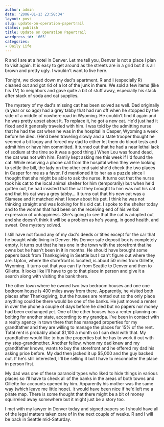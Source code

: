 ```yaml
---
author: admin
date: '2006-01-13 23:58:34'
layout: post
slug: update-on-operation-papertrail
status: publish
title: Update on Operation Papertrail
wordpress_id: '665'
categories:
- Daily Life
---
```

R and I are at a hotel in Denver. Let me tell you, Denver is not a place I  plan to visit again. It is easy to get around as the streets are in a grid but  it is all brown and pretty ugly. I wouldn't want to live here.

Tonight, we closed down my dad's apartment. R and I (especially R) cleaned  out and got rid of a lot of the junk in there. We sold a few items (like his TV)  to neighbors and gave quite a bit of stuff away, especially his stack after  stack of soda and cat supplies.

The mystery of my dad's missing cat has been solved as well. Dad originally  (a year or so ago) had a grey tabby that had run off when he stopped by the side  of a middle of nowhere road in Wyoming. He couldn't find it again and he was  pretty upset about it. To replace it, he got a new cat. He'd just had it fixed  and it generally traveled with him. I was told by the admitting nurse that he  had the cat when he was in the hospital in Casper, Wyoming a week before he  died. (He'd been traveling slowly and a state trooper thought he seemed a bit  loopy and forced my dad to either let them do blood tests and admit him or have  him committed. It turned out that he had a near lethal lack of sodium at the  time so it was a good thing.) When Lou was found dead, the cat was not with him.  Family kept asking me this week if I'd found the cat. While receiving a phone  call from the hospital when they were looking to settle the bill, the lady on  the other end said she'd check the two places in Casper for me as a favor. I'd  mentioned it to her as a puzzle since I thought that she might be able to ask  the nurse. It turns out that the nurse took his cat to the local animal shelter  for him (temporarily) but when he'd gotten out, he had insisted that the cat  they brought to him was not his cat and that his cat was a grey tabby... It  turns out that his new cat was a Siamese and it matched what I knew about his  pet. I think he was not thinking straight and was looking for his old cat. I  spoke to the shelter today and to the woman that had been on the receiving end  of his verbal expression of unhappiness. She's going to see that the cat is  adopted out and she doesn't think it will be a problem as he's young, in good  health, and sweet. One mystery solved.

I still have not found any of my dad's deeds or titles except for the car  that he bought while living in Denver. His Denver safe deposit box is completely  empty. It turns out that he has one in the town with the storefront that he owns  but he hasn't been in it in months. He should have brought some papers back from  Thanksgiving in Seattle but I can't figure out where they are. Upton, where the  storefront is located, is about 50 miles from Gillette, Wyoming. It turns out  that you can fly from Seattle to Denver and then to Gillette. It looks like I'll  have to go to that place in person and give it a search along with visiting the  bank there.

The other town where he owned two two bedroom houses and one one bedroom  house is 400 miles away from there. Apparently, he visited both places after  Thanksgiving, but the houses are rented out so the only place anything could be  there would be one of the banks. He just moved a renter in over the phone a  couple of days before he died but no papers nor money had been exchanged yet.  One of the other houses has a renter planning on bolting for another state,  according to my grandpa. I've been in contact with a realty agency in town there  that has managed properties for my grandfather and they are willing to manage  the places for 15% of the rent. Total rent is probably about $1,100 a month so I  can deal with that. My grandfather would like to buy the properties but he has  to work it out with my step-grandmother. Another fellow, whom my dad knew and my  grandfather knows, wants to buy the storefront and he offered my dad his asking  price before. My dad then jacked it up $5,000 and the guy backed out. If he's  still interested, I'll be selling it but I have to reconnoiter the place in  person first.

My dad was one of these paranoid types who liked to hide things in various  places so I'll have to check all of the banks in the areas of both towns and  Gillette for accounts opened by him. Apparently his mother was the same way  (which leave me little hope). It would have been nice if he'd left me a pirate  map. There is some thought that there might be a bit of money squirreled away  somewhere but it might just be a story too.

I met with my lawyer in Denver today and signed papers so I should have all  of the legal matters taken care of in the next couple of weeks. R and I will be  back in Seattle mid-Saturday.
